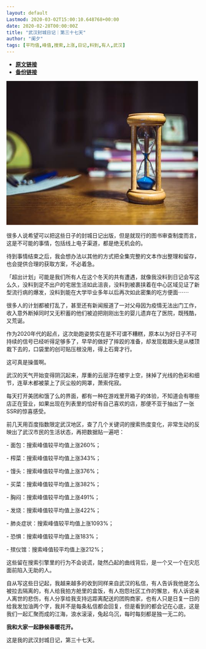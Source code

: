 ```yaml
---
layout: default
Lastmod: 2020-03-02T15:00:10.648768+00:00
date: 2020-02-28T00:00:00Z
title: "武汉封城日记｜第三十七天"
author: "阑夕"
tags: [平均值,峰值,搜索,上涨,日记,料到,有人,武汉]
---
```


* [**原文链接**](https://mp.weixin.qq.com/s/XSqyZ0YZYAIhxuN9C4lpUg)
* [**备份链接**](http://archive.ph/mSZD0)


![](/images/post/62a930b589eaeb8091a25e92a6f59622.jpg)

  

很多人说希望可以把这些日子的封城日记出版，但是就现行的图书审查制度而言，这是不可能的事情，包括线上电子渠道，都是绝无机会的。

  

待到事情结束之后，我会想办法以其他的方式把全集完整的文本作出整理和留存，也会提供合理的获取方案，不必着急。

  

「超出计划」可能是我们所有人在这个冬天的共有遭遇，就像我没料到日记会写这么久，没料到足不出户的宅居生活如此沮丧，没料到被裹挟着在中心区域见证了新型流行病的爆发，没料到能在大学毕业多年以后再次如此密集的吃方便面⋯⋯

  

很多人的计划都被打乱了，甚至还有新闻报道了一对父母因为疫情无法出门工作，收入意外断掉同时又无积蓄的他们被迫把刚刚出生的婴儿遗弃在了医院，既残酷，又荒诞。

  

作为2020年代的起点，这次助跑姿势实在是不可谓不糟糕，原本以为好日子不可持续的信号已经听得足够多了，早早的做好了摔跤的准备，却发现栽跟头是从楼顶栽下去的，口袋里的创可贴压根没用，得上石膏才行。

  

这可真是操蛋啊。

  

武汉的天气开始变得阴沉起来，厚重的云层浮在楼宇上空，抹掉了光线的色彩和细节，连草木都被蒙上了灰尘般的网罩，萧索侘寂。

  

每天打开美团和饿了么的界面，都有一种在游戏里开箱子的体验，不知道会有哪些店正在营业，如果出现在列表里的恰好有自己喜欢的店，那便不亚于抽出了一张SSR的惊喜感受。

  

前几天用百度指数限定武汉地区，查了几个关键词的搜索热度变化，非常生动的反映出了武汉市民的生活状态，再把数据贴一遍吧：

  

\- 面包：搜索峰值较平均值上涨260%；

  

\- 榨菜：搜索峰值较平均值上涨343%；

  

\- 馒头：搜索峰值较平均值上涨376%；

  

\- 买菜：搜索峰值较平均值上涨382%；

  

\- 胸闷：搜索峰值较平均值上涨491%；

  

\- 发烧：搜索峰值较平均值上涨422%；

  

\- 肺炎症状：搜索峰值较平均值上涨1093%；

  

\- 恐惧：搜索峰值较平均值上涨183%；

  

\- 殡仪馆：搜索峰值较平均值上涨212%；

  

这些留在搜索引擎里的行为不会说谎，陡然凸起的曲线背后，是一个又一个在灾厄面前陷入无助的人。

  

自从写这些日记起，我越来越多的收到同样来自武汉的私信，有人告诉我他是怎么被拉去隔离的，有人给我拍方舱里的盒饭，有人抱怨社区工作的懈怠，有人诉说亲人离世的悲伤，有人分享给我支持远距离配送的团购商家，也有人只是日复一日的给我发加油两个字，我并不是每条私信都会回复，但是看到的都会记在心底，这是我们一起汇聚而成的江海，浪水滚滚，兔起乌沉，每时每刻都是独一无二的。

  

**我和大家一起静候春暖花开。**

  

这是我的武汉封城日记，第三十七天。

